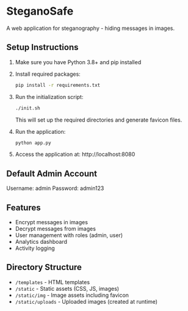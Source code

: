 # SteganoSafe

A web application for steganography - hiding messages in images.

## Setup Instructions

1. Make sure you have Python 3.8+ and pip installed
2. Install required packages:
   ```bash
   pip install -r requirements.txt
   ```
3. Run the initialization script:
   ```bash
   ./init.sh
   ```
   This will set up the required directories and generate favicon files.

4. Run the application:
   ```bash
   python app.py
   ```

5. Access the application at: http://localhost:8080

## Default Admin Account

Username: admin
Password: admin123

## Features

- Encrypt messages in images
- Decrypt messages from images
- User management with roles (admin, user)
- Analytics dashboard
- Activity logging

## Directory Structure

- `/templates` - HTML templates
- `/static` - Static assets (CSS, JS, images)
- `/static/img` - Image assets including favicon
- `/static/uploads` - Uploaded images (created at runtime)
